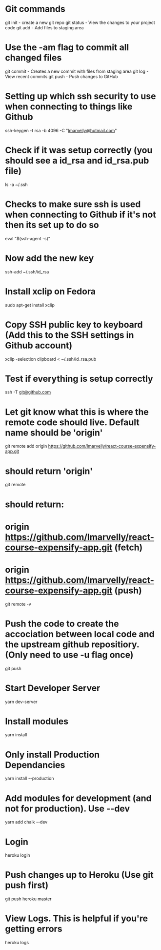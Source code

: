 # Git commands

git init - create a new git repo
git status - View the changes to your project code
git add - Add files to staging area
# Use the -am flag to commit all changed files
git commit - Creates a new commit with files from staging area
git log - View recent commits
git push - Push changes to GitHub

# Setting up which ssh security to use when connecting to things like Github 
ssh-keygen -t rsa -b  4096 -C "lmarvelly@hotmail.com"
# Check if it was setup correctly (you should see a id_rsa and id_rsa.pub file) 
ls -a ~/.ssh
# Checks to make sure ssh is used when connecting to Github if it's not then its set up to do so
eval "$(ssh-agent -s)"
# Now add the new key
ssh-add ~/.ssh/id_rsa

# Install xclip on Fedora
sudo apt-get install xclip
# Copy SSH public key to keyboard (Add this to the SSH settings in Github account)
xclip -selection clipboard < ~/.ssh/id_rsa.pub 

# Test if everything is setup correctly
ssh -T git@github.com
# Let git know what this is where the remote code should live. Default name should be 'origin'
git remote add origin https://github.com/lmarvelly/react-course-expensify-app.git
# should return 'origin'
git remote
# should return: 
# 		origin	https://github.com/lmarvelly/react-course-expensify-app.git (fetch)
# 		origin	https://github.com/lmarvelly/react-course-expensify-app.git (push)
git remote -v
# Push the code to create the accociation between local code and the upstream github repositiory. (Only need to use -u flag once)
git push


<!-- YARN COMMANDS -->
# Start Developer Server
yarn dev-server 

# Install modules
yarn install
# Only install Production Dependancies
yarn install --production

# Add modules for development (and not for production). Use --dev
yarn add chalk --dev

<!-- Heroku Commands -->
# Login
heroku login

# Push changes up to Heroku (Use git push first)
git push heroku master

# View Logs. This is helpful if you're getting errors
heroku logs